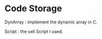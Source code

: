 Code Storage
============

DynArray : implement the dynamic array in C.

Script : the sell Script I used.

